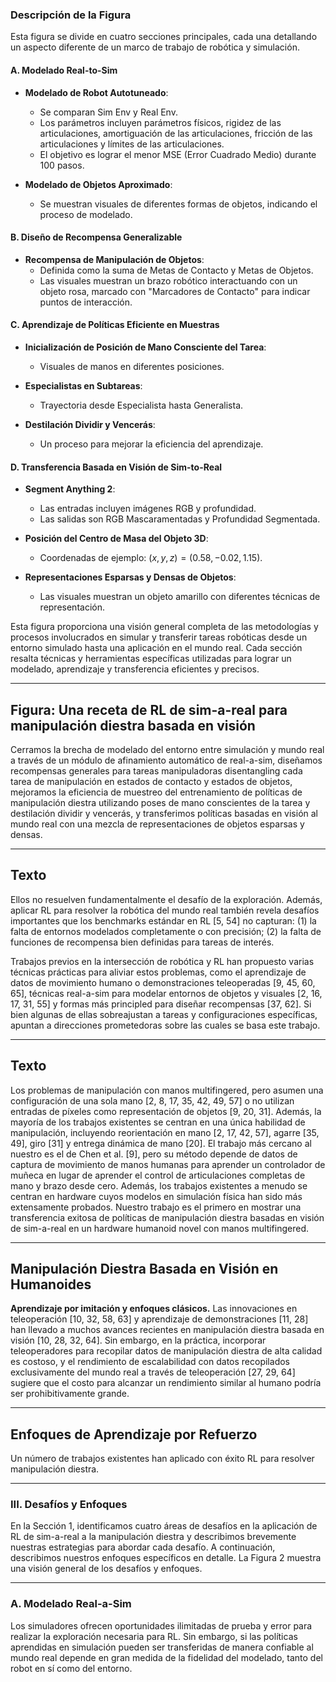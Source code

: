 ### Descripción de la Figura

Esta figura se divide en cuatro secciones principales, cada una detallando un aspecto diferente de un marco de trabajo de robótica y simulación.

#### A. Modelado Real-to-Sim

- **Modelado de Robot Autotuneado**:
  - Se comparan Sim Env y Real Env.
  - Los parámetros incluyen parámetros físicos, rigidez de las articulaciones, amortiguación de las articulaciones, fricción de las articulaciones y límites de las articulaciones.
  - El objetivo es lograr el menor MSE (Error Cuadrado Medio) durante 100 pasos.
  
- **Modelado de Objetos Aproximado**:
  - Se muestran visuales de diferentes formas de objetos, indicando el proceso de modelado.

#### B. Diseño de Recompensa Generalizable

- **Recompensa de Manipulación de Objetos**:
  - Definida como la suma de Metas de Contacto y Metas de Objetos.
  - Las visuales muestran un brazo robótico interactuando con un objeto rosa, marcado con "Marcadores de Contacto" para indicar puntos de interacción.

#### C. Aprendizaje de Políticas Eficiente en Muestras

- **Inicialización de Posición de Mano Consciente del Tarea**:
  - Visuales de manos en diferentes posiciones.
  
- **Especialistas en Subtareas**:
  - Trayectoria desde Especialista hasta Generalista.
  
- **Destilación Dividir y Vencerás**:
  - Un proceso para mejorar la eficiencia del aprendizaje.

#### D. Transferencia Basada en Visión de Sim-to-Real

- **Segment Anything 2**:
  - Las entradas incluyen imágenes RGB y profundidad.
  - Las salidas son RGB Mascaramentadas y Profundidad Segmentada.
  
- **Posición del Centro de Masa del Objeto 3D**:
  - Coordenadas de ejemplo: $(x, y, z) = (0.58, -0.02, 1.15)$.
  
- **Representaciones Esparsas y Densas de Objetos**:
  - Las visuales muestran un objeto amarillo con diferentes técnicas de representación.

Esta figura proporciona una visión general completa de las metodologías y procesos involucrados en simular y transferir tareas robóticas desde un entorno simulado hasta una aplicación en el mundo real. Cada sección resalta técnicas y herramientas específicas utilizadas para lograr un modelado, aprendizaje y transferencia eficientes y precisos.

---

## Figura: Una receta de RL de sim-a-real para manipulación diestra basada en visión

Cerramos la brecha de modelado del entorno entre simulación y mundo real a través de un módulo de afinamiento automático de real-a-sim, diseñamos recompensas generales para tareas manipuladoras disentangling cada tarea de manipulación en estados de contacto y estados de objetos, mejoramos la eficiencia de muestreo del entrenamiento de políticas de manipulación diestra utilizando poses de mano conscientes de la tarea y destilación dividir y vencerás, y transferimos políticas basadas en visión al mundo real con una mezcla de representaciones de objetos esparsas y densas.

---

## Texto

Ellos no resuelven fundamentalmente el desafío de la exploración. Además, aplicar RL para resolver la robótica del mundo real también revela desafíos importantes que los benchmarks estándar en RL [5, 54] no capturan: (1) la falta de entornos modelados completamente o con precisión; (2) la falta de funciones de recompensa bien definidas para tareas de interés.

Trabajos previos en la intersección de robótica y RL han propuesto varias técnicas prácticas para aliviar estos problemas, como el aprendizaje de datos de movimiento humano o demonstraciones teleoperadas [9, 45, 60, 65], técnicas real-a-sim para modelar entornos de objetos y visuales [2, 16, 17, 31, 55] y formas más principled para diseñar recompensas [37, 62]. Si bien algunas de ellas sobreajustan a tareas y configuraciones específicas, apuntan a direcciones prometedoras sobre las cuales se basa este trabajo.

---

## Texto

Los problemas de manipulación con manos multifingered, pero asumen una configuración de una sola mano [2, 8, 17, 35, 42, 49, 57] o no utilizan entradas de píxeles como representación de objetos [9, 20, 31]. Además, la mayoría de los trabajos existentes se centran en una única habilidad de manipulación, incluyendo reorientación en mano [2, 17, 42, 57], agarre [35, 49], giro [31] y entrega dinámica de mano [20]. El trabajo más cercano al nuestro es el de Chen et al. [9], pero su método depende de datos de captura de movimiento de manos humanas para aprender un controlador de muñeca en lugar de aprender el control de articulaciones completas de mano y brazo desde cero. Además, los trabajos existentes a menudo se centran en hardware cuyos modelos en simulación física han sido más extensamente probados. Nuestro trabajo es el primero en mostrar una transferencia exitosa de políticas de manipulación diestra basadas en visión de sim-a-real en un hardware humanoid novel con manos multifingered.

---

## Manipulación Diestra Basada en Visión en Humanoides

**Aprendizaje por imitación y enfoques clásicos.** Las innovaciones en teleoperación [10, 32, 58, 63] y aprendizaje de demonstraciones [11, 28] han llevado a muchos avances recientes en manipulación diestra basada en visión [10, 28, 32, 64]. Sin embargo, en la práctica, incorporar teleoperadores para recopilar datos de manipulación diestra de alta calidad es costoso, y el rendimiento de escalabilidad con datos recopilados exclusivamente del mundo real a través de teleoperación [27, 29, 64] sugiere que el costo para alcanzar un rendimiento similar al humano podría ser prohibitivamente grande.

---

## Enfoques de Aprendizaje por Refuerzo

Un número de trabajos existentes han aplicado con éxito RL para resolver manipulación diestra.

---

### III. Desafíos y Enfoques

En la Sección 1, identificamos cuatro áreas de desafíos en la aplicación de RL de sim-a-real a la manipulación diestra y describimos brevemente nuestras estrategias para abordar cada desafío. A continuación, describimos nuestros enfoques específicos en detalle. La Figura 2 muestra una visión general de los desafíos y enfoques.

---

### A. Modelado Real-a-Sim

Los simuladores ofrecen oportunidades ilimitadas de prueba y error para realizar la exploración necesaria para RL. Sin embargo, si las políticas aprendidas en simulación pueden ser transferidas de manera confiable al mundo real depende en gran medida de la fidelidad del modelado, tanto del robot en sí como del entorno.